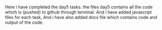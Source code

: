 Here i have completed the day5 tasks.
the files day5 contains all the code which is (pushed) to github through terminal.
And i have added javascript files for each task,
And i have also added docx file which contains code and output of the code.
